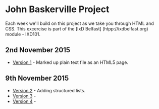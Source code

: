 John Baskerville Project
========================

Each week we'll build on this project as we take you through HTML and CSS. This excercise is part of the [IxD Belfast] (htpp://ixdbelfast.org) module - IXD101.

2nd November 2015
-----------------
+ [Version 1](https://AynsleyLongridge.github.io/john-baskerville/version-1.html) - Marked up plain text file as an HTML5 page.

9th November 2015
-----------------
+ [Version 2](https://AynsleyLongridge.github.io/john-baskerville/version-2.html) - Adding structured lists. 
+ [Version 3](https://AynsleyLongridge.github.io/john-baskerville/version-3.html) - 
+ [Version 4](https://AynsleyLongridge.github.io/john-baskerville/version-4.html) - 
